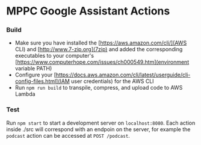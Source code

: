 # MPPC Google Assistant Actions

### Build
- Make sure you have installed the [https://aws.amazon.com/cli/](AWS CLI) and [http://www.7-zip.org](7zip) and added the corresponding executables to your computer's [https://www.computerhope.com/issues/ch000549.htm](environment variable PATH)
- Configure your [https://docs.aws.amazon.com/cli/latest/userguide/cli-config-files.html](IAM user credentials) for the AWS CLI 
- Run `npm run build` to transpile, compress, and upload code to AWS Lambda

### Test
Run `npm start` to start a development server on `localhost:8080`. Each action inside ./src will correspond with an endpoin on the server, for example the `podcast` action can be accessed at `POST /podcast`.